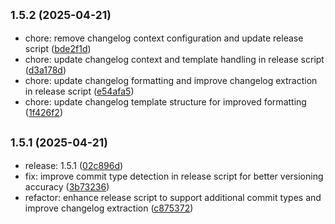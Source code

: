 ## <small>1.5.2 (2025-04-21)</small>

* chore: remove changelog context configuration and update release script ([bde2f1d](https://github.com/panteLx/easynews-plus-plus/commit/bde2f1d))
* chore: update changelog context and template handling in release script ([d3a178d](https://github.com/panteLx/easynews-plus-plus/commit/d3a178d))
* chore: update changelog formatting and improve changelog extraction in release script ([e54afa5](https://github.com/panteLx/easynews-plus-plus/commit/e54afa5))
* chore: update changelog template structure for improved formatting ([1f426f2](https://github.com/panteLx/easynews-plus-plus/commit/1f426f2))



## <small>1.5.1 (2025-04-21)</small>

* release: 1.5.1 ([02c896d](https://github.com/panteLx/easynews-plus-plus/commit/02c896d))
* fix: improve commit type detection in release script for better versioning accuracy ([3b73236](https://github.com/panteLx/easynews-plus-plus/commit/3b73236))
* refactor: enhance release script to support additional commit types and improve changelog extraction ([c875372](https://github.com/panteLx/easynews-plus-plus/commit/c875372))



